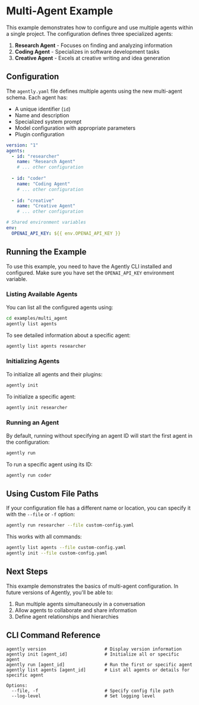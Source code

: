 # Multi-Agent Example

This example demonstrates how to configure and use multiple agents within a single project. The configuration defines three specialized agents:

1. **Research Agent** - Focuses on finding and analyzing information
2. **Coding Agent** - Specializes in software development tasks
3. **Creative Agent** - Excels at creative writing and idea generation

## Configuration

The `agently.yaml` file defines multiple agents using the new multi-agent schema. Each agent has:

- A unique identifier (`id`)
- Name and description
- Specialized system prompt
- Model configuration with appropriate parameters
- Plugin configuration

```yaml
version: "1"
agents:
  - id: "researcher"
    name: "Research Agent"
    # ... other configuration
    
  - id: "coder"
    name: "Coding Agent"
    # ... other configuration
    
  - id: "creative"
    name: "Creative Agent"
    # ... other configuration

# Shared environment variables
env:
  OPENAI_API_KEY: ${{ env.OPENAI_API_KEY }}
```

## Running the Example

To use this example, you need to have the Agently CLI installed and configured. Make sure you have set the `OPENAI_API_KEY` environment variable.

### Listing Available Agents

You can list all the configured agents using:

```bash
cd examples/multi_agent
agently list agents
```

To see detailed information about a specific agent:

```bash
agently list agents researcher
```

### Initializing Agents

To initialize all agents and their plugins:

```bash
agently init
```

To initialize a specific agent:

```bash
agently init researcher
```

### Running an Agent

By default, running without specifying an agent ID will start the first agent in the configuration:

```bash
agently run
```

To run a specific agent using its ID:

```bash
agently run coder
```

## Using Custom File Paths

If your configuration file has a different name or location, you can specify it with the `--file` or `-f` option:

```bash
agently run researcher --file custom-config.yaml
```

This works with all commands:

```bash
agently list agents --file custom-config.yaml
agently init --file custom-config.yaml
```

## Next Steps

This example demonstrates the basics of multi-agent configuration. In future versions of Agently, you'll be able to:

1. Run multiple agents simultaneously in a conversation
2. Allow agents to collaborate and share information
3. Define agent relationships and hierarchies

## CLI Command Reference

```
agently version                      # Display version information
agently init [agent_id]              # Initialize all or specific agent
agently run [agent_id]               # Run the first or specific agent
agently list agents [agent_id]       # List all agents or details for specific agent

Options:
  --file, -f                         # Specify config file path
  --log-level                        # Set logging level
``` 